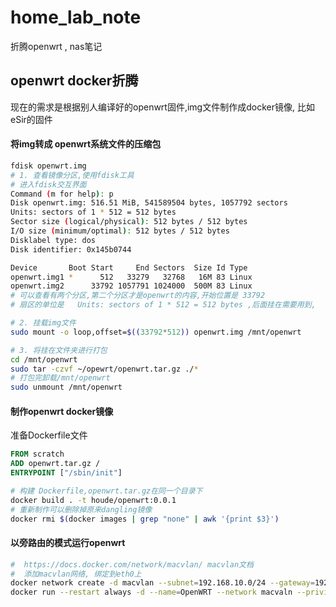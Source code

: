 # home_lab_note
折腾openwrt , nas笔记

## openwrt docker折腾
现在的需求是根据别人编译好的openwrt固件,img文件制作成docker镜像, 比如eSir的固件

#### 将img转成 openwrt系统文件的压缩包
```bash
fdisk openwrt.img
# 1. 查看镜像分区,使用fdisk工具
# 进入fdisk交互界面
Command (m for help): p
Disk openwrt.img: 516.51 MiB, 541589504 bytes, 1057792 sectors
Units: sectors of 1 * 512 = 512 bytes
Sector size (logical/physical): 512 bytes / 512 bytes
I/O size (minimum/optimal): 512 bytes / 512 bytes
Disklabel type: dos
Disk identifier: 0x145b0744

Device       Boot Start     End Sectors  Size Id Type
openwrt.img1 *      512   33279   32768   16M 83 Linux
openwrt.img2      33792 1057791 1024000  500M 83 Linux
# 可以查看有两个分区,第二个分区才是openwrt的内容,开始位置是 33792
# 扇区的单位是   Units: sectors of 1 * 512 = 512 bytes ,后面挂在需要用到,

# 2. 挂载img文件
sudo mount -o loop,offset=$((33792*512)) openwrt.img /mnt/openwrt

# 3. 将挂在文件夹进行打包
cd /mnt/openwrt
sudo tar -czvf ~/opewrt/openwrt.tar.gz ./*
# 打包完卸载/mnt/openwrt
sudo unmount /mnt/openwrt
```

#### 制作openwrt docker镜像
准备Dockerfile文件

```Dockerfile
FROM scratch
ADD openwrt.tar.gz /
ENTRYPOINT ["/sbin/init"]
```

```bash
# 构建 Dockerfile,openwrt.tar.gz在同一个目录下
docker build . -t houde/openwrt:0.0.1 
# 重新制作可以删除掉原来dangling镜像
docker rmi $(docker images | grep "none" | awk '{print $3}')
```

#### 以旁路由的模式运行openwrt
```bash
#  https://docs.docker.com/network/macvlan/ macvlan文档
#  添加macvlan网络, 绑定到eth0上
docker network create -d macvlan --subnet=192.168.10.0/24 --gateway=192.168.10.1 -o parent=eth0 openwrtvlan
docker run --restart always -d --name=OpenWRT --network macvaln --privileged=true houde/openwrt
```
